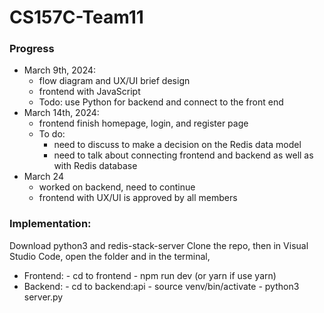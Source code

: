 # CS157C-Team11


### Progress
  - March 9th, 2024:
      - flow diagram and UX/UI brief design
      - frontend with JavaScript
      - Todo: use Python for backend and connect to the front end 
  - March 14th, 2024:
      - frontend finish homepage, login, and register page
      - To do:
         - need to discuss to make a decision on the Redis data model
         - need to talk about connecting frontend and backend as well as with Redis database
  - March 24
      - worked on backend, need to continue
      - frontend with UX/UI is approved by all members
### Implementation:
Download python3 and redis-stack-server
Clone the repo, then in Visual Studio Code, open the folder and in the terminal,
- Frontend:
      - cd to frontend
      - npm run dev (or yarn if use yarn)
- Backend:
      - cd to backend:api
      - source venv/bin/activate
      - python3 server.py
